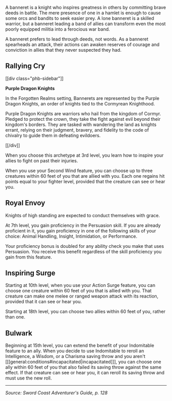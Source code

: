 A banneret is a knight who inspires greatness in others by committing brave deeds in battle. The mere presence of one in a hamlet is enough to cause some orcs and bandits to seek easier prey. A lone banneret is a skilled warrior, but a banneret leading a band of allies can transform even the most poorly equipped militia into a ferocious war band.

A banneret prefers to lead through deeds, not words. As a banneret spearheads an attack, their actions can awaken reserves of courage and conviction in allies that they never suspected they had.

## Rallying Cry

[[div class="phb-sidebar"]]

**Purple Dragon Knights**

In the Forgotten Realms setting, Bannerets are represented by the Purple Dragon Knights, an order of knights tied to the Cormyrean Knighthood.

Purple Dragon Knights are warriors who hail from the kingdom of Cormyr. Pledged to protect the crown, they take the fight against evil beyond their kingdom's borders. They are tasked with wandering the land as knights errant, relying on their judgment, bravery, and fidelity to the code of chivalry to guide them in defeating evildoers.

[[/div]]

When you choose this archetype at 3rd level, you learn how to inspire your allies to fight on past their injuries.

When you use your Second Wind feature, you can choose up to three creatures within 60 feet of you that are allied with you. Each one regains hit points equal to your fighter level, provided that the creature can see or hear you.

## Royal Envoy

Knights of high standing are expected to conduct themselves with grace.

At 7th level, you gain proficiency in the Persuasion skill. If you are already proficient in it, you gain proficiency in one of the following skills of your choice: Animal Handling, Insight, Intimidation, or Performance.

Your proficiency bonus is doubled for any ability check you make that uses Persuasion. You receive this benefit regardless of the skill proficiency you gain from this feature.

## Inspiring Surge

Starting at 10th level, when you use your Action Surge feature, you can choose one creature within 60 feet of you that is allied with you. That creature can make one melee or ranged weapon attack with its reaction, provided that it can see or hear you.

Starting at 18th level, you can choose two allies within 60 feet of you, rather than one.

## Bulwark

Beginning at 15th level, you can extend the benefit of your Indomitable feature to an ally. When you decide to use Indomitable to reroll an Intelligence, a Wisdom, or a Charisma saving throw and you aren't [[[general:conditions#incapacitated|incapacitated]]], you can choose one ally within 60 feet of you that also failed its saving throw against the same effect. If that creature can see or hear you, it can reroll its saving throw and must use the new roll.

----

*Source: Sword Coast Adventurer's Guide, p. 128*
